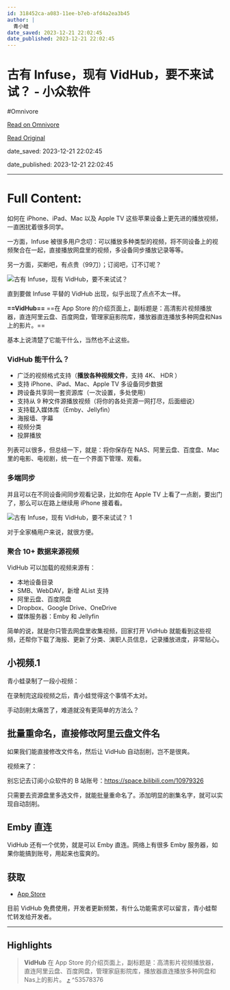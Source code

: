 ```yaml
---
id: 318452ca-a083-11ee-b7eb-afd4a2ea3b45
author: |
  青小蛙
date_saved: 2023-12-21 22:02:45
date_published: 2023-12-21 22:02:45
---
```


# 古有 Infuse，现有 VidHub，要不来试试？ - 小众软件
#Omnivore

[Read on Omnivore](https://omnivore.app/me/infuse-vid-hub-18c8fcc5654)

[Read Original](https://www.appinn.com/vidhub-video-player/)

date_saved: 2023-12-21 22:02:45

date_published: 2023-12-21 22:02:45

--- 

# Full Content: 

如何在 iPhone、iPad、Mac 以及 Apple TV 这些苹果设备上更先进的播放视频，一直困扰着很多同学。

一方面，Infuse 被很多用户念叨：可以播放多种类型的视频，将不同设备上的视频聚合在一起，直接播放网盘里的视频，多设备同步播放记录等等。

另一方面，买断吧，有点贵（99刀）；订阅吧，订不订呢？

![古有 Infuse，现有 VidHub，要不来试试？](https://proxy-prod.omnivore-image-cache.app/1608x700,su2aEHPCFjAy4bQOZ168rZzaFXnLpRbNW8H8YsOHP6yw/https://www.appinn.com/wp-content/uploads/2023/12/Appinn-feature-images-2.jpg "古有 Infuse，现有 VidHub，要不来试试？ 1")

直到要做 Infuse 平替的 VidHub 出现，似乎出现了点点不太一样。

**==VidHub==** ==在 App Store 的介绍页面上，副标题是：高清影片视频播放器，直连阿里云盘、百度网盘，管理家庭影院库，播放器直连播放多种网盘和Nas上的影片。==

基本上说清楚了它能干什么，当然也不止这些。

### VidHub 能干什么？

* 广泛的视频格式支持（**播放各种视频文件**，支持 4K、 HDR ）
* 支持 iPhone、iPad、Mac、Apple TV 多设备同步数据
* 跨设备共享同一套资源库（一次设置，多处使用）
* 支持从 9 种文件源播放视频（将你的各处资源一网打尽，后面细说）
* 支持载入媒体库（Emby、Jellyfin）
* 海报墙、字幕
* 视频分类
* 投屏播放

列表可以很多，但总结一下，就是：将你保存在 NAS、阿里云盘、百度盘、Mac 里的电影、电视剧，统一在一个界面下管理、观看。

### 多端同步

并且可以在不同设备间同步观看记录，比如你在 Apple TV 上看了一点剧，要出门了，那么可以在路上继续用 iPhone 接着看。

![古有 Infuse，现有 VidHub，要不来试试？ 1](https://proxy-prod.omnivore-image-cache.app/1588x879,slc56Tl0rpR29LwZEzhxQqX5Buiqs7kd8ne8-3dYC65U/https://www.appinn.com/wp-content/uploads/2023/12/Appinn-2023-12-21-15.28.19@2x.jpg "古有 Infuse，现有 VidHub，要不来试试？ 2")

对于全家桶用户来说，就很方便。

### 聚合 10+ 数据来源视频

VidHub 可以加载的视频来源有：

* 本地设备目录
* SMB、WebDAV，新增 AList 支持
* 阿里云盘、百度网盘
* Dropbox、Google Drive、OneDrive
* 媒体服务器：Emby 和 Jellyfin

简单的说，就是你只管去网盘里收集视频，回家打开 VidHub 就能看到这些视频，还帮你下载了海报、更新了分类、演职人员信息，记录播放进度，非常贴心。

## 小视频.1

青小蛙录制了一段小视频：

在录制完这段视频之后，青小蛙觉得这个事情不太对。

手动刮削太痛苦了，难道就没有更简单的方法么？

## 批量重命名，直接修改阿里云盘文件名

如果我们能直接修改文件名，然后让 VidHub 自动刮削，岂不是很爽。

视频来了：

别忘记去订阅小众软件的 B 站账号：<https://space.bilibili.com/10979326>

只需要去资源盘里多选文件，就能批量重命名了。添加明显的剧集名字，就可以实现自动刮削。

## Emby 直连

VidHub 还有一个优势，就是可以 Emby 直连。网络上有很多 Emby 服务器，如果你能搞到账号，用起来也蛮爽的。

## 获取

* [App Store](https://apps.apple.com/cn/app/vidhub-%E9%AB%98%E6%B8%85%E5%BD%B1%E7%89%87%E8%A7%86%E9%A2%91%E6%92%AD%E6%94%BE%E5%99%A8-%E7%9B%B4%E8%BF%9E%E9%98%BF%E9%87%8C%E4%BA%91%E7%9B%98-%E7%99%BE%E5%BA%A6%E7%BD%91%E7%9B%98/id1659622164)

目前 VidHub 免费使用，开发者更新频繁，有什么功能需求可以留言，青小蛙帮忙转发给开发者。

---

## Highlights

> **VidHub** 在 App Store 的介绍页面上，副标题是：高清影片视频播放器，直连阿里云盘、百度网盘，管理家庭影院库，播放器直连播放多种网盘和Nas上的影片。 [⤴️](https://omnivore.app/me/infuse-vid-hub-18c8fcc5654#53578376-27a1-4f4b-ada2-951391504df7)  ^53578376

